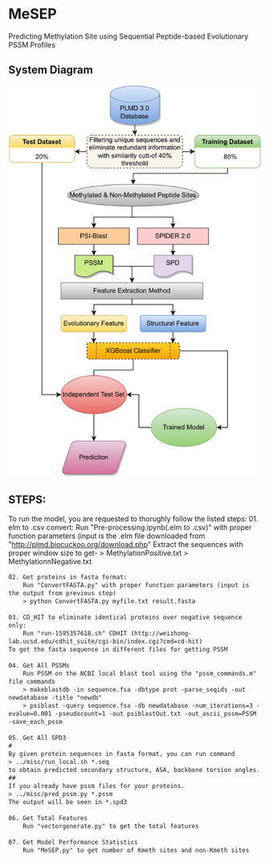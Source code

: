 # MeSEP
Predicting Methylation Site using Sequential Peptide-based Evolutionary PSSM Profiles

## System Diagram
![System Diagram](./System%20Diagram.png)

## STEPS:
To run the model, you are requested to thorughly follow the listed steps:
    01. elm to .csv convert:
        Run "Pre-processing.ipynb(.elm to .csv)" with proper function parameters (input is the .elm file downloaded from "http://plmd.biocuckoo.org/download.php"
        Extract the sequences with proper window size to get-
        > MethylationPositive.txt
        > MethylationnNegative.txt

    02. Get proteins in fasta format:
        Run "ConvertFASTA.py" with proper function parameters (input is the output from previous step)
        > python ConvertFASTA.py myfile.txt result.fasta

    03. CD_HIT to eliminate identical proteins over negative sequence only:
        Run "run-1595357618.sh" CDHIT (http://weizhong-lab.ucsd.edu/cdhit_suite/cgi-bin/index.cgi?cmd=cd-hit)
	To get the fasta sequence in different files for getting PSSM

    04. Get All PSSMs
        Run PSSM on the NCBI local blast tool using the "pssm_commands.m" file commands
        > makeblastdb -in sequence.fsa -dbtype prot -parse_seqids -out newdatabase -title "newdb"
        > psiblast -query sequence.fsa -db newdatabase -num_iterations=3 -evalue=0.001 -pseudocount=1 -out psiblastOut.txt -out_ascii_pssm=PSSM -save_each_pssm

    05. Get All SPD3
	#
	By given protein sequences in fasta format, you can run command
	> ../misc/run_local.sh *.seq
	to obtain predicted secondary structure, ASA, backbone torsion angles.
	##
	If you already have pssm files for your proteins.
	> ../misc/pred_pssm.py *.pssm
	The output will be seen in *.spd3    
    
    06. Get Total Features
        Run "vectorgenerate.py" to get the total features

    07. Get Model Performance Statistics
        Run "MeSEP.py" to get number of Kmeth sites and non-Kmeth sites
